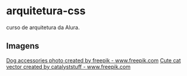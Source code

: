 # arquitetura-css
curso de arquitetura da Alura. 


## Imagens
<a href='https://www.freepik.com/photos/dog-accessories'>Dog accessories photo created by freepik - www.freepik.com</a>
<a href='https://www.freepik.com/vectors/cute-cat'>Cute cat vector created by catalyststuff - www.freepik.com</a>